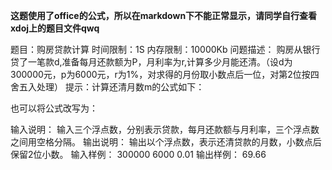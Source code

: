 **这题使用了office的公式，所以在markdown下不能正常显示，请同学自行查看xdoj上的题目文件qwq**

题目：购房贷款计算
时间限制：1S
内存限制：10000Kb
问题描述：
购房从银行贷了一笔款d,准备每月还款额为P，月利率为r,计算多少月能还清。（设d为300000元，p为6000元，r为1%，对求得的月份取小数点后一位，对第2位按四舍五入处理）
提示：计算还清月数m的公式如下：
 
也可以将公式改写为：
 
输入说明：
输入三个浮点数，分别表示贷款，每月还款额与月利率，三个浮点数之间用空格分隔。
输出说明：
输出以个浮点数，表示还清贷款的月数，小数点后保留2位小数。
输入样例：
300000 6000 0.01
输出样例：
69.66
